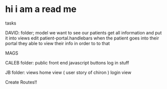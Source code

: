 # hi i am a read me

tasks

DAVID:
folder; model
we want to see our patients
get all information and put it into views
edit patient-portal.handlebars
when the patient goes into their portal they able to view their info
in order to to that
<!-- create a model for patient(un-comment all that stuff and create the relationships) -->

MAGS
<!-- folder: seeds -->
<!-- update userData.json -->
<!-- manually create all the doctors-seeds link to seed.js -->
<!-- create a model named physcian.js and link the physican seed -->
<!-- with img (url source) -->
<!-- create view for physcian portal -->
<!-- populates the physcian info -->

CALEB
folder: public
front end javascript 
buttons
log in stuff


JB
folder: views
home view (
user story of chiron
)
login view
<!-- about view {
link to the phsycian and populate an img and other info 
} -->

Create Routes!!